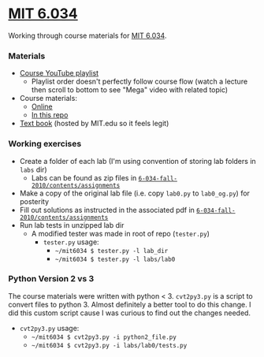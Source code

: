 # [MIT 6.034](https://ocw.mit.edu/courses/electrical-engineering-and-computer-science/6-034-artificial-intelligence-fall-2010/)

Working through course materials for [MIT 6.034](https://ocw.mit.edu/courses/electrical-engineering-and-computer-science/6-034-artificial-intelligence-fall-2010/).

### Materials

* [Course YouTube playlist](https://www.youtube.com/playlist?list=PLUl4u3cNGP63gFHB6xb-kVBiQHYe_4hSi)
    * Playlist order doesn't perfectly follow course flow (watch a lecture then scroll to bottom to see "Mega" video with related topic)
* Course materials:
    * [Online](https://ocw.mit.edu/courses/electrical-engineering-and-computer-science/6-034-artificial-intelligence-fall-2010/index.htm)
    * [In this repo](6-034-fall-2010)
* [Text book](https://courses.csail.mit.edu/6.034f/ai3/rest.pdf) (hosted by MIT.edu so it feels legit)

### Working exercises
* Create a folder of each lab (I'm using convention of storing lab folders in `labs` dir)
    * Labs can be found as zip files in [`6-034-fall-2010/contents/assignments`](6-034-fall-2010/contents/assignments)
* Make a copy of the original lab file (i.e. copy `lab0.py` to `lab0_og.py`) for posterity
* Fill out solutions as instructed in the associated pdf in [`6-034-fall-2010/contents/assignments`](6-034-fall-2010/contents/assignments)
* Run lab tests in unzipped lab dir
    * A modified tester was made in root of repo (`tester.py`)
        * `tester.py` usage:
            * `~/mit6034 $ tester.py -l lab_dir`
            * `~/mit6034 $ tester.py -l labs/lab0`

### Python Version 2 vs 3
The course materials were written with python < 3. `cvt2py3.py` is a script to convert files to python 3. Almost definitely a better tool to do this change. I did this custom script cause I was curious to find out the changes needed.
* `cvt2py3.py` usage: 
    * `~/mit6034 $ cvt2py3.py -i python2_file.py`
    * `~/mit6034 $ cvt2py3.py -i labs/lab0/tests.py`
